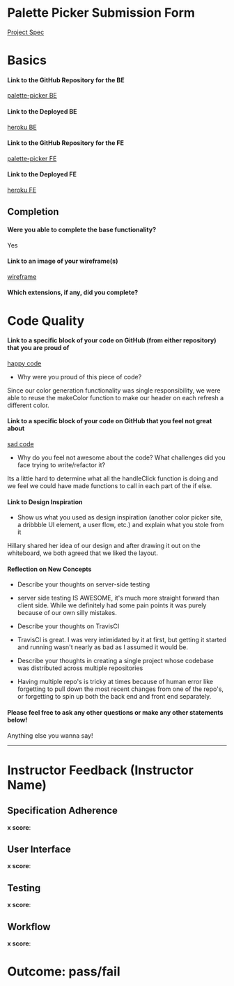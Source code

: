 # Palette Picker Submission Form

[Project Spec](http://frontend.turing.io/projects/palette-picker.html)

# Basics

#### Link to the GitHub Repository for the BE
[palette-picker BE](https://github.com/hillstew/be-cool-colors)

#### Link to the Deployed BE
[heroku BE](https://be-cool-colors.herokuapp.com/)

#### Link to the GitHub Repository for the FE
[palette-picker FE](https://github.com/whitneyburton/fe-cool-colors)

#### Link to the Deployed FE
[heroku FE](https://fe-cool-colors.herokuapp.com/)

## Completion

#### Were you able to complete the base functionality?

Yes

#### Link to an image of your wireframe(s)
[wireframe](https://user-images.githubusercontent.com/33883645/55175779-91aae480-5145-11e9-8ecc-15bec34a61fd.png)

#### Which extensions, if any, did you complete?

# Code Quality

#### Link to a specific block of your code on GitHub (from either repository) that you are proud of
[happy code](https://github.com/whitneyburton/fe-cool-colors/blob/c0af1cb2594ecfe390fe6ccdb2c0ffb7016921c2/src/utils/helper.js#L25)

* Why were you proud of this piece of code?

Since our color generation functionality was single responsibility, we were able to reuse the makeColor function to make our header on each refresh a different color.

#### Link to a specific block of your code on GitHub that you feel not great about
[sad code](https://github.com/whitneyburton/fe-cool-colors/blob/c0af1cb2594ecfe390fe6ccdb2c0ffb7016921c2/src/containers/Controls/Controls.js#L25)

* Why do you feel not awesome about the code? What challenges did you face trying to write/refactor it?

Its a little hard to determine what all the handleClick function is doing and we feel we could have made functions to call in each part of the if else.

#### Link to Design Inspiration

* Show us what you used as design inspiration (another color picker site, a dribbble UI element, a user flow, etc.) and explain what you stole from it

Hillary shared her idea of our design and after drawing it out on the whiteboard, we both agreed that we liked the layout. 

#### Reflection on New Concepts

* Describe your thoughts on server-side testing
- server side testing IS AWESOME, it's much more straight forward than client side. While we definitely had some pain points it was purely because of our own silly mistakes.

* Describe your thoughts on TravisCI
- TravisCI is great. I was very intimidated by it at first, but getting it started and running wasn't nearly as bad as I assumed it would be.

* Describe your thoughts in creating a single project whose codebase was distributed across multiple repositories
- Having multiple repo's is tricky at times because of human error like forgetting to pull down the most recent changes from one of the repo's, or forgetting to spin up both the back end and front end separately.


#### Please feel free to ask any other questions or make any other statements below!

Anything else you wanna say!

-----


# Instructor Feedback (Instructor Name)

## Specification Adherence

**x score**: 

## User Interface

**x score**: 

## Testing

**x score**: 

## Workflow

**x score**: 

# Outcome: pass/fail

